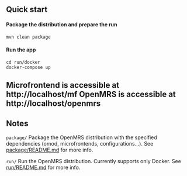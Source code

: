 ## Quick start

#### Package the distribution and prepare the run

```
mvn clean package
```

#### Run the app
```
cd run/docker
docker-compose up
```

Microfrontend is accessible at http://localhost/mf
OpenMRS is accessible at http://localhost/openmrs
---

## Notes

`package/` Package the OpenMRS distribution with the specified dependencies (omod, microfrontends, configurations...). See [package/README.md](package/README.md) for more info.

`run/` Run the OpenMRS distribution. Currently supports only Docker. See [run/README.md](run/README.md) for more info.
